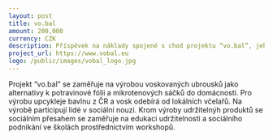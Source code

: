 ```yaml
---
layout: post
title: vo.bal
amount: 200,000
currency: CZK
description: Příspěvek na náklady spojené s chod projektu “vo.bal”, jeho propagaci, a dále náklady na certifikaci vosku
project_url: https://www.vobal.eu
logo: /public/images/vobal_logo.jpg
---
```


Projekt “vo.bal” se zaměřuje na výrobou voskovaných ubrousků jako alternativy k potravinové fólii a mikrotenových sáčků do domácnosti. Pro výrobu upcykleje bavlnu z ČR a vosk odebírá od lokálních včelařů. Na výrobě
participují lidé v sociální nouzi. Krom výroby udržitelnýh produktů se sociálním přesahem se zaměřuje na edukaci udržitelnosti a sociálního podnikání ve školách prostřednictvím workshopů.

